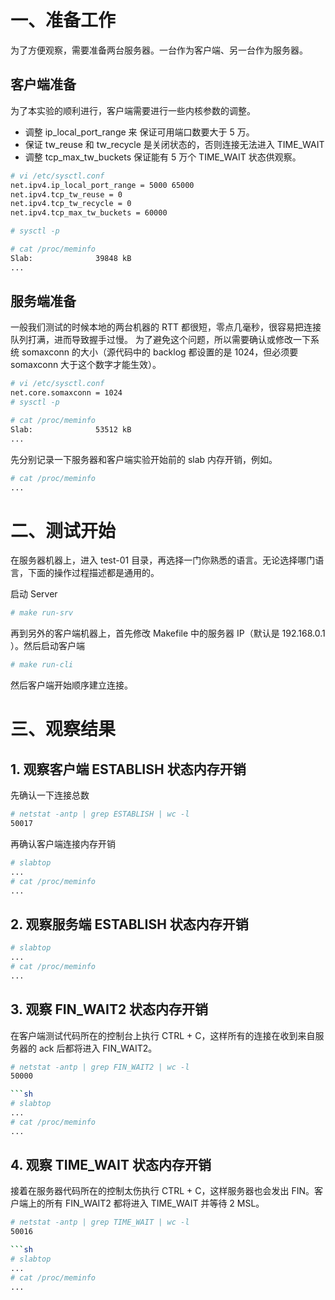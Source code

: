 # 一、准备工作
为了方便观察，需要准备两台服务器。一台作为客户端、另一台作为服务器。

## 客户端准备

为了本实验的顺利进行，客户端需要进行一些内核参数的调整。

- 调整 ip_local_port_range 来 保证可用端口数要大于 5 万。
- 保证 tw_reuse 和 tw_recycle 是关闭状态的，否则连接无法进入 TIME_WAIT
- 调整 tcp_max_tw_buckets 保证能有 5 万个 TIME_WAIT 状态供观察。

```sh
# vi /etc/sysctl.conf
net.ipv4.ip_local_port_range = 5000 65000
net.ipv4.tcp_tw_reuse = 0
net.ipv4.tcp_tw_recycle = 0
net.ipv4.tcp_max_tw_buckets = 60000

# sysctl -p

# cat /proc/meminfo
Slab:              39848 kB
...
```


## 服务端准备

一般我们测试的时候本地的两台机器的 RTT 都很短，零点几毫秒，很容易把连接队列打满，进而导致握手过慢。
为了避免这个问题，所以需要确认或修改一下系统 somaxconn 的大小（源代码中的 backlog 都设置的是 1024，但必须要 somaxconn 大于这个数字才能生效）。

```sh
# vi /etc/sysctl.conf
net.core.somaxconn = 1024
# sysctl -p

# cat /proc/meminfo
Slab:              53512 kB
...
```

先分别记录一下服务器和客户端实验开始前的 slab 内存开销，例如。

```sh
# cat /proc/meminfo
...
```

# 二、测试开始
在服务器机器上，进入 test-01 目录，再选择一门你熟悉的语言。无论选择哪门语言，下面的操作过程描述都是通用的。

启动 Server  

```sh
# make run-srv
```

再到另外的客户端机器上，首先修改 Makefile 中的服务器 IP（默认是 192.168.0.1 ）。然后启动客户端

```sh
# make run-cli
```

然后客户端开始顺序建立连接。

# 三、观察结果

## 1. 观察客户端 ESTABLISH 状态内存开销

先确认一下连接总数

```sh
# netstat -antp | grep ESTABLISH | wc -l
50017
```

再确认客户端连接内存开销

```sh
# slabtop
...
# cat /proc/meminfo
...
```

## 2. 观察服务端 ESTABLISH 状态内存开销
```sh
# slabtop
...
# cat /proc/meminfo
...
```


## 3. 观察 FIN_WAIT2 状态内存开销
在客户端测试代码所在的控制台上执行 CTRL + C，这样所有的连接在收到来自服务器的 ack 后都将进入 FIN_WAIT2。

```sh
# netstat -antp | grep FIN_WAIT2 | wc -l
50000

```sh
# slabtop
...
# cat /proc/meminfo
...
```

## 4. 观察 TIME_WAIT 状态内存开销
接着在服务器代码所在的控制太伤执行 CTRL + C，这样服务器也会发出 FIN。客户端上的所有 FIN_WAIT2 都将进入 TIME_WAIT 并等待 2 MSL。

```sh
# netstat -antp | grep TIME_WAIT | wc -l
50016

```sh
# slabtop
...
# cat /proc/meminfo
...
```

